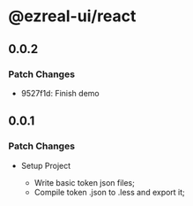 # @ezreal-ui/react

## 0.0.2

### Patch Changes

- 9527f1d: Finish demo

## 0.0.1

### Patch Changes

- Setup Project

  - Write basic token json files;
  - Compile token .json to .less and export it;
